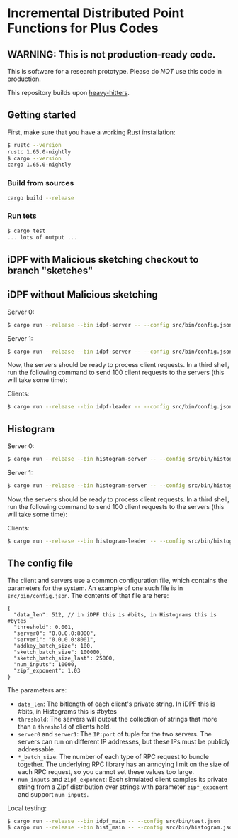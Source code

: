 # Incremental Distributed Point Functions for Plus Codes
## WARNING: This is not production-ready code.

This is software for a research prototype. Please
do *NOT* use this code in production.

This repository builds upon [heavy-hitters](https://github.com/henrycg/heavyhitters).

## Getting started
First, make sure that you have a working Rust installation:

```bash
$ rustc --version   
rustc 1.65.0-nightly
$ cargo --version
cargo 1.65.0-nightly
```

### Build from sources
```bash
cargo build --release
```

### Run tets
```bash
$ cargo test
... lots of output ...
```

## iDPF with Malicious sketching checkout to branch "sketches"
## iDPF without Malicious sketching

Server 0:
```bash
$ cargo run --release --bin idpf-server -- --config src/bin/config.json --server_id 0
```

Server 1:
```bash
$ cargo run --release --bin idpf-server -- --config src/bin/config.json --server_id 1
```

Now, the servers should be ready to process client requests. In a third shell, run the following command to send 100 client requests to the servers (this will take some time):

Clients:
```bash
$ cargo run --release --bin idpf-leader -- --config src/bin/config.json -n 100
```

## Histogram

Server 0:
```bash
$ cargo run --release --bin histogram-server -- --config src/bin/histogram.json --server_id 0
```

Server 1:
```bash
$ cargo run --release --bin histogram-server -- --config src/bin/histogram.json --server_id 1
```

Now, the servers should be ready to process client requests. In a third shell, run the following command to send 100 client requests to the servers (this will take some time):

Clients:
```bash
$ cargo run --release --bin histogram-leader -- --config src/bin/histogram.json -n 100
```


## The config file

The client and servers use a common configuration file, which contains the parameters for the system. An example of one such file is in `src/bin/config.json`. The contents of that file are here:

```
{
  "data_len": 512, // in iDPF this is #bits, in Histograms this is #bytes
  "threshold": 0.001,
  "server0": "0.0.0.0:8000",
  "server1": "0.0.0.0:8001",
  "addkey_batch_size": 100,
  "sketch_batch_size": 100000,
  "sketch_batch_size_last": 25000,
  "num_inputs": 10000,
  "zipf_exponent": 1.03
}
```

The parameters are:

* `data_len`: The bitlength of each client's private string. In iDPF this is #bits, in Histograms this is #bytes
* `threshold`: The servers will output the collection of strings that more than a `threshold` of clients hold.
* `server0` and `server1`: The `IP:port` of tuple for the two servers. The servers can run on different IP addresses, but these IPs must be publicly addressable.
* `*_batch_size`: The number of each type of RPC request to bundle together. The underlying RPC library has an annoying limit on the size of each RPC request, so you cannot set these values too large.
* `num_inputs` and `zipf_exponent`: Each simulated client samples its private string from a Zipf distribution over strings with parameter `zipf_exponent` and support `num_inputs`.


Local testing:
```bash
$ cargo run --release --bin idpf_main -- --config src/bin/test.json
$ cargo run --release --bin hist_main -- --config src/bin/histogram.json
```